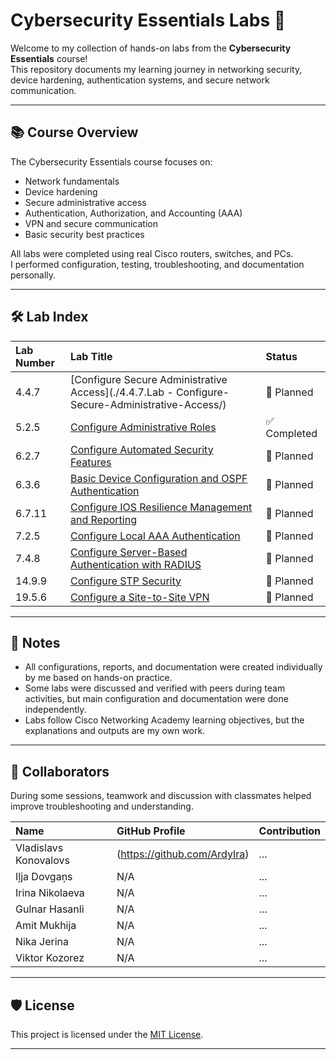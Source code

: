 # Cybersecurity Essentials Labs 🚀

Welcome to my collection of hands-on labs from the **Cybersecurity Essentials** course!  
This repository documents my learning journey in networking security, device hardening, authentication systems, and secure network communication.

---
## 📚 Course Overview

The Cybersecurity Essentials course focuses on:
- Network fundamentals
- Device hardening
- Secure administrative access
- Authentication, Authorization, and Accounting (AAA)
- VPN and secure communication
- Basic security best practices

All labs were completed using real Cisco routers, switches, and PCs.  
I performed configuration, testing, troubleshooting, and documentation personally.

---
## 🛠 Lab Index

| Lab Number | Lab Title | Status |
|:---|:---|:---|
| 4.4.7 | [Configure Secure Administrative Access](./4.4.7.Lab - Configure-Secure-Administrative-Access/) | 🚧 Planned |
| 5.2.5 | [Configure Administrative Roles](./05.2.5-configure-admin-roles/) | ✅ Completed |
| 6.2.7 | [Configure Automated Security Features](./06.2.7-configure-automated-security/) | 🚧 Planned |
| 6.3.6 | [Basic Device Configuration and OSPF Authentication](./06.3.6-basic-device-config-ospf-auth/) | 🚧 Planned |
| 6.7.11 | [Configure IOS Resilience Management and Reporting](./06.7.11-ios-resilience-reporting/) | 🚧 Planned |
| 7.2.5 | [Configure Local AAA Authentication](./07.2.5-local-aaa-authentication/) | 🚧 Planned |
| 7.4.8 | [Configure Server-Based Authentication with RADIUS](./07.4.8-radius-server-authentication/) | 🚧 Planned |
| 14.9.9 | [Configure STP Security](./14.9.9-configure-stp-security/) | 🚧 Planned |
| 19.5.6 | [Configure a Site-to-Site VPN](./19.5.6-site-to-site-vpn/) | 🚧 Planned |

---
## 📎 Notes
- All configurations, reports, and documentation were created individually by me based on hands-on practice.
- Some labs were discussed and verified with peers during team activities, but main configuration and documentation were done independently.
- Labs follow Cisco Networking Academy learning objectives, but the explanations and outputs are my own work.

---
## 🤝 Collaborators

During some sessions, teamwork and discussion with classmates helped improve troubleshooting and understanding.

| Name | GitHub Profile | Contribution |
|:----|:----------------|:-------------|
| Vladislavs Konovalovs | (https://github.com/ArdyIra) | ... |
| Iļja Dovgaņs | N/A | ... |
| Irina Nikolaeva | N/A | ... |
| Gulnar Hasanli | N/A | ... |
| Amit Mukhija | N/A | ... |
| Nika Jerina | N/A | ... |
| Viktor Kozorez | N/A | ... |

---
## 🛡 License

This project is licensed under the [MIT License](./LICENSE).

---


